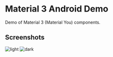# Material 3 Android Demo

Demo of Material 3 (Material You) components.

## Screenshots

![light](https://user-images.githubusercontent.com/3449834/191725338-d3b7ec2c-33b0-4da0-9e6d-b7d63fae3f47.png)
![dark](https://user-images.githubusercontent.com/3449834/191725355-a42a9fca-d7f0-4e87-b0f1-24032db44883.png)
